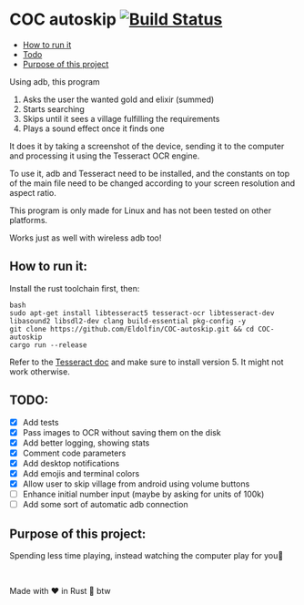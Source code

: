 # COC autoskip [![Build Status](https://jenkins.le-dauphin.tech/buildStatus/icon?subject=tests&?job=COC+autoskip+tests)](https://jenkins.le-dauphin.tech/job/COC%20autoskip%20tests/)

<!--toc:start-->
- [How to run it](#how-to-run-it)
- [Todo](#todo)
- [Purpose of this project](#purpose-of-this-project)
<!--toc:end-->

Using adb, this program
1. Asks the user the wanted gold and elixir (summed)
1. Starts searching
1. Skips until it sees a village fulfilling the requirements
1. Plays a sound effect once it finds one

It does it by taking a screenshot of the device, sending it to the computer
and processing it using the Tesseract OCR engine.

To use it, adb and Tesseract need to be installed, and the constants on top of the main file
need to be changed according to your screen resolution and aspect ratio.

This program is only made for Linux and has not been tested on other platforms.

Works just as well with wireless adb too!

## How to run it:
Install the rust toolchain first, then:
```
bash
sudo apt-get install libtesseract5 tesseract-ocr libtesseract-dev libasound2 libsdl2-dev clang build-essential pkg-config -y
git clone https://github.com/Eldolfin/COC-autoskip.git && cd COC-autoskip
cargo run --release
```

Refer to the [Tesseract doc](https://tesseract-ocr.github.io/tessdoc/Installation.html) and make sure to install version 5.
It might not work otherwise.

## TODO:
- [x] Add tests
- [x] Pass images to OCR without saving them on the disk
- [x] Add better logging, showing stats
- [x] Comment code parameters
- [x] Add desktop notifications
- [x] Add emojis and terminal colors
- [x] Allow user to skip village from android using volume buttons
- [ ] Enhance initial number input (maybe by asking for units of 100k)
- [ ] Add some sort of automatic adb connection

## Purpose of this project:
Spending less time playing, instead watching the computer play for you🗿

&nbsp;

Made with ❤  in Rust 🦀 btw
